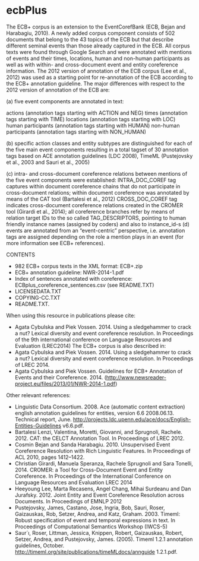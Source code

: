 # ecbPlus

The ECB+ corpus is an extension to the EventCorefBank (ECB, Bejan and Harabagiu, 2010). A newly added corpus component consists of 502 documents that belong to the 43 topics of the ECB but that describe different seminal events than those already captured in the ECB. All corpus texts were found through Google Search and were annotated with mentions of events and their times, locations, human and non-human participants as well as with within- and cross-document event and entity coreference information. The 2012 version of annotation of the ECB corpus (Lee et al., 2012) was used as a starting point for re-annotation of the ECB according to the ECB+ annotation guideline.
The major differences with respect to the 2012 version of annotation of the ECB are:

(a) five event components are annotated in text:

actions (annotation tags starting with ACTION and NEG)
times (annotation tags starting with TIME)
locations (annotation tags starting with LOC)
human participants (annotation tags starting with HUMAN)
non-human participants (annotation tags starting with NON_HUMAN)

(b) specific action classes and entity subtypes are distinguished for each of the five main event components resulting in a total tagset of 30 annotation tags based on ACE annotation guidelines (LDC 2008), TimeML (Pustejovsky et al., 2003 and Sauri et al., 2005)

(c) intra- and cross-document coreference relations between mentions of the five event components were established:
INTRA_DOC_COREF tag captures within document coreference chains that do not participate in cross-document relations; within document coreference was annotated by means of the CAT tool (Bartalesi et al., 2012)
CROSS_DOC_COREF tag indicates cross-document coreference relations created in the CROMER tool (Girardi et al., 2014); all coreference branches refer by means of relation target IDs to the so called TAG_DESCRIPTORS, pointing to human friendly instance names (assigned by coders) and also to instance_id-s
(d) events are annotated from an “event-centric” perspective, i.e. annotation tags are assigned depending on the role a mention plays in an event (for more information see ECB+ references).

CONTENTS

* 982 ECB+ corpus texts in the XML format: ECB+.zip
* ECB+ annotation guideline: NWR-2014-1.pdf
* Index of sentences annotated with coreference: ECBplus_coreference_sentences.csv (see README.TXT)
* LICENSEDATA.TXT
* COPYING-CC.TXT
* README.TXT.

When using this resource in publications please cite:

* Agata Cybulska and Piek Vossen. 2014. Using a sledgehammer to crack a nut? Lexical diversity and event coreference resolution. In Proceedings of the 9th international conference on Language Resources and Evaluation (LREC2014)
The ECB+ corpus is also described in:
* Agata Cybulska and Piek Vossen. 2014. Using a sledgehammer to crack a nut? Lexical diversity and event coreference resolution. In Proceedings of LREC 2014.
* Agata Cybulska and Piek Vossen. Guidelines for ECB+ Annotation of Events and their Coreference. 2014. (http://www.newsreader-project.eu/files/2013/01/NWR-2014-1.pdf)

Other relevant references:

* Linguistic Data Consortium. 2008. Ace (automatic content extraction) english annotation guidelines for entities, version 6.6 2008.06.13. Technical report, June. http://projects.ldc.upenn.edu/ace/docs/English-Entities-Guidelines v6.6.pdf.
* Bartalesi Lenzi, Valentina, Moretti, Giovanni, and Sprugnoli, Rachele. 2012. CAT: the CELCT Annotation Tool. In Proceedings of LREC 2012.
* Cosmin Bejan and Sanda Harabagiu. 2010. Unsupervised Event Coreference Resolution with Rich Linguistic Features. In Proceedings of ACL 2010, pages 1412–1422.
* Christian Girardi, Manuela Speranza, Rachele Sprugnoli and Sara Tonelli, 2014. CROMER: a Tool for Cross-Document Event and Entity Coreference. In Proceedings of the International Conference on Language Resources and Evaluation LREC 2014
* Heeyoung Lee, Marta Recasens, Angel Chang, Mihai Surdeanu and Dan Jurafsky. 2012. Joint Entity and Event Coreference Resolution across Documents. In Proceedings of EMNLP 2012
* Pustejovsky, James, Castano, Jose, Ingria, Bob, Sauri, Roser, Gaizauskas, Rob, Setzer, Andrea, and Katz, Graham. 2003. Timeml: Robust specification of event and temporal expressions in text. In Proceedings of Computational Semantics Workshop (IWCS-5)
* Saur´ı, Roser, Littman, Jessica, Knippen, Robert, Gaizauskas, Robert, Setzer, Andrea, and Pustejovsky, James. (2005). Timeml 1.2.1 annotation guidelines, October. http://timeml.org/site/publications/timeMLdocs/annguide 1.2.1.pdf.
